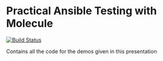 # Practical Ansible Testing with Molecule

[![Build Status](https://travis-ci.com/fabianvf/practical-testing-with-molecule.svg?branch=master)](https://travis-ci.com/fabianvf/practical-testing-with-molecule)

Contains all the code for the demos given in this presentation
